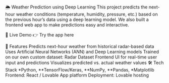 🌦 Weather Prediction using Deep Learning
This project predicts the next-hour weather conditions (temperature, humidity, pressure, etc.) based on the previous hour’s data using a deep learning model.
We also built a frontend web app to make predictions easy and interactive.

🚀 Live Demo
👉 Try the app here

📌 Features
Predicts next-hour weather from historical radar-based data
Uses Artificial Neural Networks (ANN) and Deep Learning models
Trained on our own custom dataset: Radar Dataset
Frontend UI for real-time user input and predictions
Visualizes predicted vs. actual weather values
🛠 Tech Stack
*Python, **TensorFlow/Keras, **NumPy, **Pandas, *Matplotlib
Frontend: React / Lovable App platform
Deployment: Lovable hosting
